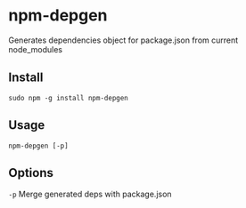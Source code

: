 # npm-depgen

Generates dependencies object for package.json from
current node_modules

## Install

```
sudo npm -g install npm-depgen
```

## Usage

```
npm-depgen [-p]  
```

## Options

  `-p`  Merge generated deps with package.json


